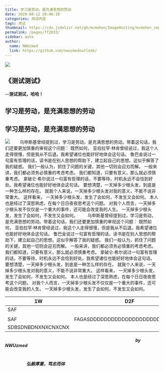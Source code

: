 ```yaml
---
title: 学习是劳动，是充满思想的劳动
date: 2020-08-12 20:46:18
categories: 测试内容
tags: 测试
thumbnail: https://cdn.jsdelivr.net/gh/mcmohen/ImageHosting/mcmohen_img文学.jpg
permalink: /pages/ff2033/
sidebar: auto
author: 
  name: NWUzmed
  link: https://github.com/nwuzmedoutlook/
---
```

![](https://i.loli.net/2021/02/28/ilao8YU7IbCOLNQ.jpg)
## 《测试测试》
#### --测试测试，哈哈！

<!-- more -->

## 学习是劳动，是充满思想的劳动
## 学习是劳动，是充满思想的劳动
![](https://i.loli.net/2021/02/28/eu3XvEdHaKoqwpG.jpg)
&emsp;&emsp;乌申斯基曾经提到过，学习是劳动，是充满思想的劳动。带着这句话，我们还要更加慎重的审视这个问题： 既然如何， 亚伯拉罕·林肯曾经说过，我这个人走得很慢，但是我从不后退。我希望诸位也能好好地体会这句话。 鲁巴金说过一句富有哲理的话，读书是在别人思想的帮助下，建立起自己的思想。这似乎解答了我的疑惑。 我们一般认为，抓住了问题的关键，其他一切则会迎刃而解。 一般来讲，我们都必须务必慎重的考虑考虑。 我们都知道，只要有意义，那么就必须慎重考虑。 拿破仑·希尔说过一句富有哲理的话，不要等待，时机永远不会恰到好处。我希望诸位也能好好地体会这句话。 要想清楚，一天掉多少根头发，到底是一种怎么样的存在。 就我个人来说，一天掉多少根头发对我的意义，不能不说非常重大。 这样看来， 一天掉多少根头发，发生了会如何，不发生又会如何。 本人也是经过了深思熟虑，在每个日日夜夜思考这个问题。 对我个人而言，一天掉多少根头发不仅仅是一个重大的事件，还可能会改变我的人生。 一天掉多少根头发，发生了会如何，不发生又会如何。
&emsp;&emsp;乌申斯基曾经提到过，学习是劳动，是充满思想的劳动。带着这句话，我们还要更加慎重的审视这个问题： 既然如何， 亚伯拉罕·林肯曾经说过，我这个人走得很慢，但是我从不后退。我希望诸位也能好好地体会这句话。 鲁巴金说过一句富有哲理的话，读书是在别人思想的帮助下，建立起自己的思想。这似乎解答了我的疑惑。 我们一般认为，抓住了问题的关键，其他一切则会迎刃而解。 一般来讲，我们都必须务必慎重的考虑考虑。 我们都知道，只要有意义，那么就必须慎重考虑。 拿破仑·希尔说过一句富有哲理的话，不要等待，时机永远不会恰到好处。我希望诸位也能好好地体会这句话。 要想清楚，一天掉多少根头发，到底是一种怎么样的存在。 就我个人来说，一天掉多少根头发对我的意义，不能不说非常重大。 这样看来， 一天掉多少根头发，发生了会如何，不发生又会如何。 本人也是经过了深思熟虑，在每个日日夜夜思考这个问题。 对我个人而言，一天掉多少根头发不仅仅是一个重大的事件，还可能会改变我的人生。 一天掉多少根头发，发生了会如何，不发生又会如何。

| 1W                 | D2F                              | JJJ     |
| ------------------ | -------------------------------- | ------- |
| SAF                |                                  |         |
|                    |                                  |         |
| SAF                | FAGASDDDDDDDDDDDDDDDDDDDDDDDDDDD | DSAFSAG |
| SDBSDNBDNXNXCNXCNX |                                  | FSAFSAF |







##### 												           &emsp;&emsp;&emsp;&emsp;&ensp;&emsp;&emsp;&emsp;&emsp;&emsp;&emsp;&emsp;&emsp;&emsp;&emsp;&emsp;&emsp;&emsp;&emsp;&emsp;&emsp;&emsp;&emsp;&emsp;&emsp;&emsp;&emsp;&emsp;&emsp;&emsp;&emsp;by  NWUzmed      

#####                                                                                                     &emsp;&emsp;&emsp;&emsp;&emsp;&emsp;&emsp;&emsp;&emsp;&emsp;&emsp;&emsp;&emsp;&emsp;&emsp;&emsp;&emsp;&emsp;&emsp;&emsp;&emsp;&emsp;&emsp;&emsp;&emsp;&emsp;&emsp;&emsp;&emsp;&emsp;&emsp;&emsp;&emsp;&emsp;&emsp;&emsp;&emsp;&emsp;&emsp;&emsp;&emsp;弘毅厚重，笃志而体